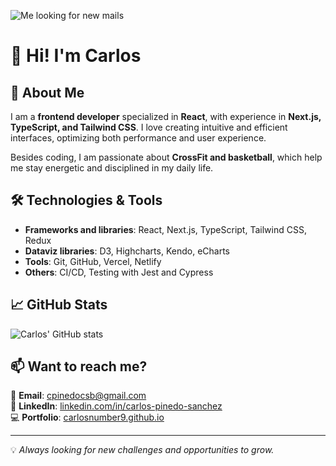 ![Me looking for new mails](https://64.media.tumblr.com/d3a31666623cf1599b09505e4191c712/tumblr_mlbi1ja9fn1r1mkubo1_500.gifv)


# 👋 Hi! I'm Carlos

## 🚀 About Me
I am a **frontend developer** specialized in **React**, with experience in **Next.js, TypeScript, and Tailwind CSS**. I love creating intuitive and efficient interfaces, optimizing both performance and user experience.

Besides coding, I am passionate about **CrossFit and basketball**, which help me stay energetic and disciplined in my daily life.

## 🛠️ Technologies & Tools
- **Frameworks and libraries**: React, Next.js, TypeScript, Tailwind CSS, Redux
- **Dataviz libraries**: D3, Highcharts, Kendo, eCharts
- **Tools**: Git, GitHub, Vercel, Netlify
- **Others**: CI/CD, Testing with Jest and Cypress

## 📈 GitHub Stats
![Carlos' GitHub stats](https://github-readme-stats.vercel.app/api?username=carlosnumber9&show_icons=true)

## 📫 Want to reach me?
📧 **Email**: [cpinedocsb@gmail.com](mailto:cpinedocsb@gmail.com)  
💼 **LinkedIn**: [linkedin.com/in/carlos-pinedo-sanchez](https://www.linkedin.com/in/carlos-pinedo-sanchez/)  
💻 **Portfolio**: [carlosnumber9.github.io](https://carlosnumber9.github.io)

---
💡 *Always looking for new challenges and opportunities to grow.*
